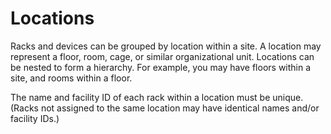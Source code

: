 # Locations

Racks and devices can be grouped by location within a site. A location may represent a floor, room, cage, or similar organizational unit. Locations can be nested to form a hierarchy. For example, you may have floors within a site, and rooms within a floor.

The name and facility ID of each rack within a location must be unique. (Racks not assigned to the same location may have identical names and/or facility IDs.)
